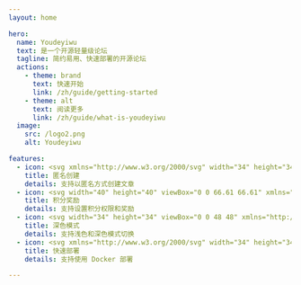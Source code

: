 ```yaml
---
layout: home

hero:
  name: Youdeyiwu
  text: 是一个开源轻量级论坛
  tagline: 简约易用、快速部署的开源论坛
  actions:
    - theme: brand
      text: 快速开始
      link: /zh/guide/getting-started
    - theme: alt
      text: 阅读更多
      link: /zh/guide/what-is-youdeyiwu
  image:
    src: /logo2.png
    alt: Youdeyiwu

features:
  - icon: <svg xmlns="http://www.w3.org/2000/svg" width="34" height="34" viewBox="0 0 256 256"><path fill="#60a9fe" d="M152 224a8 8 0 0 1-8 8h-32a8 8 0 0 1 0-16h32a8 8 0 0 1 8 8m71.62-68.17l-12.36 55.63a16 16 0 0 1-25.51 9.11L158.51 200h-61l-27.26 20.57a16 16 0 0 1-25.51-9.11l-12.36-55.63a16.09 16.09 0 0 1 3.32-13.71l28.56-34.26a123.07 123.07 0 0 1 8.57-36.67c12.9-32.34 36-52.63 45.37-59.85a16 16 0 0 1 19.6 0c9.34 7.22 32.47 27.51 45.37 59.85a123.07 123.07 0 0 1 8.57 36.67l28.56 34.26a16.09 16.09 0 0 1 3.32 13.71m-139.23 34q-16.11-29.33-19.56-57.67L48 152.36L60.36 208l.18-.13ZM140 100a12 12 0 1 0-12 12a12 12 0 0 0 12-12m68 52.36l-16.83-20.2q-3.42 28.28-19.56 57.69l23.85 18l.18.13Z"/></svg>
    title: 匿名创建
    details: 支持以匿名方式创建文章
  - icon: <svg width="40" height="40" viewBox="0 0 66.61 66.61" xmlns="http://www.w3.org/2000/svg" fill="#bd35fe" stroke="#bd35fe" stroke-width="1.66525"><g id="SVGRepo_bgCarrier" stroke-width="0"></g><g id="SVGRepo_tracerCarrier" stroke-linecap="round" stroke-linejoin="round"></g><g id="SVGRepo_iconCarrier"> <defs> <style>.cls-1{fill:#bd35fe;}.cls-2,.cls-3{fill:none;stroke:#bd35fe;stroke-linecap:round;}.cls-2{stroke-linejoin:round;}.cls-3{stroke-linejoin:bevel;}</style> </defs> <title>teamshape_iconsset_v1</title> <g id="Layer_1" data-name="Layer 1"> <path class="cls-1" d="M23.46,34.49l-2.11-11H16.94l2.11,11A14.34,14.34,0,0,0,33.13,46.12a13.21,13.21,0,0,0,2.19-.19A14.31,14.31,0,0,1,23.46,34.49Z"></path> <path class="cls-2" d="M27.89,23.51H17.14l2.12,11A14.32,14.32,0,0,0,33.33,46.12h0A14.34,14.34,0,0,0,47.41,34.49l2.11-11h-6"></path> <line class="cls-2" x1="33.33" y1="46.12" x2="33.33" y2="58.81"></line> <line class="cls-2" x1="23.14" y1="58.81" x2="43.53" y2="58.81"></line> <path class="cls-2" d="M48.79,27.33h8.92s-.41,11.25-6.55,15.23"></path> <path class="cls-2" d="M17.82,27.33H8.9s.4,11.25,6.55,15.23"></path> <polygon class="cls-2" points="33.33 8.97 36.45 15.29 43.42 16.3 38.38 21.22 39.57 28.17 33.33 24.89 27.1 28.17 28.29 21.22 23.24 16.3 30.21 15.29 33.33 8.97"></polygon> <line class="cls-3" x1="27.05" y1="11.16" x2="23.5" y2="6.98"></line> <line class="cls-3" x1="40.58" y1="11.16" x2="44.12" y2="6.98"></line> </g> </g></svg>
    title: 积分奖励
    details: 支持设置积分权限和奖励
  - icon: <svg width="34" height="34" viewBox="0 0 48 48" xmlns="http://www.w3.org/2000/svg" fill="#41b883" stroke="#41b883" stroke-width="0.00048000000000000007"><g id="SVGRepo_bgCarrier" stroke-width="0"></g><g id="SVGRepo_tracerCarrier" stroke-linecap="round" stroke-linejoin="round"></g><g id="SVGRepo_iconCarrier"> <title>dark-mode</title> <g id="Layer_2" data-name="Layer 2"> <g id="Icons"> <g> <rect width="48" height="48" fill="none"></rect> <g> <path d="M14,24A10,10,0,0,0,24,34V14A10,10,0,0,0,14,24Z"></path> <path d="M24,2A22,22,0,1,0,46,24,21.9,21.9,0,0,0,24,2ZM6,24A18.1,18.1,0,0,1,24,6v8a10,10,0,0,1,0,20v8A18.1,18.1,0,0,1,6,24Z"></path> </g> </g> </g> </g> </g></svg>
    title: 深色模式
    details: 支持浅色和深色模式切换
  - icon: <svg xmlns="http://www.w3.org/2000/svg" width="34" height="34" viewBox="0 0 24 24"><path fill="#fc5bb6" d="M21 12a1 1 0 0 0-1 1v6a1 1 0 0 1-1 1H5a1 1 0 0 1-1-1V5a1 1 0 0 1 1-1h6a1 1 0 0 0 0-2H5a3 3 0 0 0-3 3v14a3 3 0 0 0 3 3h14a3 3 0 0 0 3-3v-6a1 1 0 0 0-1-1m-15 .76V17a1 1 0 0 0 1 1h4.24a1 1 0 0 0 .71-.29l6.92-6.93L21.71 8a1 1 0 0 0 0-1.42l-4.24-4.29a1 1 0 0 0-1.42 0l-2.82 2.83l-6.94 6.93a1 1 0 0 0-.29.71m10.76-8.35l2.83 2.83l-1.42 1.42l-2.83-2.83ZM8 13.17l5.93-5.93l2.83 2.83L10.83 16H8Z"/></svg>
    title: 快速部署
    details: 支持使用 Docker 部署

---
```


<br />

<script setup>
import HomeHeroImage from '../components/HomeHeroImage.vue';
</script>

<HomeHeroImage />

<style lang="scss">
@import 'bootstrap/scss/functions';
@import 'bootstrap/scss/variables';
@import 'bootstrap/scss/variables-dark';
@import 'bootstrap/scss/maps';
@import 'bootstrap/scss/mixins';
@import 'bootstrap/scss/root';

:root {
  --vp-home-hero-name-color: transparent;
  --vp-home-hero-name-background: linear-gradient(to right bottom, #ff0592, #ff2599, #fe36a0, #fe43a7, #fd4eae, #fd5db5, #fe6bbc, #fe78c2, #ff8bcb, #ff9dd3, #ffaedb, #ffbee3);

  --vp-home-hero-image-background-image: linear-gradient(to right top, #fff6fb, #ffecf7, #ffe1f2, #ffd7ee, #ffcce9, #ffc0e4, #ffb4df, #ffa8d9, #ff97d1, #fe84c8, #fd71bf, #fc5bb6);
  --vp-home-hero-image-filter: blur(44px);
}

@media (min-width: 640px) {
  :root {
    --vp-home-hero-image-filter: blur(56px);
  }
}

@media (min-width: 960px) {
  :root {
    --vp-home-hero-image-filter: blur(68px);
  }
}
</style>
